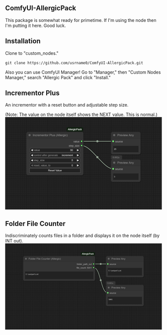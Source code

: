 ﻿## ComfyUI-AllergicPack
This package is somewhat ready for primetime.  If I'm using the node then I'm putting it here.  Good luck.

## Installation 
Clone to "custom_nodes."

```
git clone https://github.com/usrname0/ComfyUI-AllergicPack.git
```

Also you can use ComfyUI Manager! Go to "Manager," then "Custom Nodes Manager," search "Allergic Pack" and click "Install."

## Incrementor Plus
An incrementor with a reset button and adjustable step size. 

(Note: The value on the node itself shows the NEXT value.  This is normal.)
![Node Picture](./IncrementorPlus/example_workflows/IncrementorPlus.png)

## Folder File Counter
Indiscriminately counts files in a folder and displays it on the node itself (by INT out).
![Node Picture](./FolderFileCounter/example_workflows/FolderFileCounter.png)

<!--
## Remember Me (Environment Info)
This node will save some environment info into itself and therefore into your output metadata.  It also turns green/red after subsequent runs to alert you to changes in environment info .  This can be handy if you're wondering why your image/video metadata isn't giving you the expected results. 
 
It will always update itself with the latest run so if you have a mismatch you'll have to reload your source file to see what changed (I tried a more complicated comparison logic but it wasn't worth it).
![Node Picture](./RememberMe/example_workflows/RememberMe-Green.png)
![Node Picture](./RememberMe/example_workflows/RememberMe-Red.png)
-->
